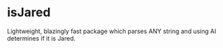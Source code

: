 # isJared

Lightweight, blazingly fast package which parses ANY string and using AI determines if it is Jared.
